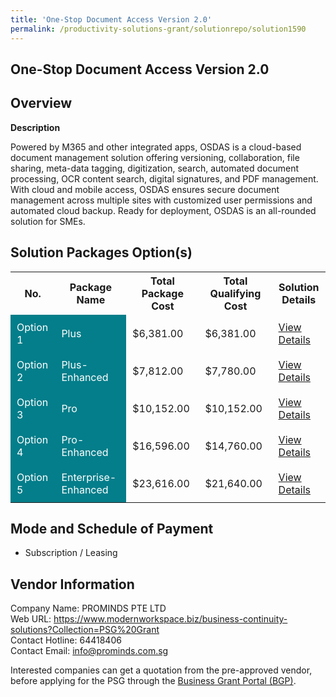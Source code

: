 ```yaml
---
title: 'One-Stop Document Access Version 2.0'
permalink: /productivity-solutions-grant/solutionrepo/solution1590
---
```


## One-Stop Document Access Version 2.0

## Overview

**Description**

Powered by M365 and other integrated apps, OSDAS is a cloud-based document management solution offering versioning, collaboration, file sharing, meta-data tagging, digitization, search, automated document processing, OCR content search, digital signatures, and PDF management. With cloud and mobile access, OSDAS ensures secure document management across multiple sites with customized user permissions and automated cloud backup. Ready for deployment, OSDAS is an all-rounded solution for SMEs.

## Solution Packages Option(s)

<table>
<tr>
<th><b>No.</b></th>
<th><b>Package Name</b></th>
<th><b>Total Package Cost</b></th>
<th><b>Total Qualifying Cost</b></th>
<th><b>Solution Details</b></th>
</tr>
<tr>
<td style='padding: 10px; background-color: #037E8A; color: #FFFFFF;'>Option 1</td>
<td style='padding: 10px; background-color: #037E8A; color: #FFFFFF;'>Plus</td>
<td style='padding: 10px;'>$6,381.00</td>
<td style='padding: 10px;'>$6,381.00</td>
<td style='padding: 10px;'><a href='/images/psg/PROMINDS_One_Stop_Document_Desensitised_Annex_3_Part1.pdf' target='_blank'>View Details</a></td>
</tr>
<tr>
<td style='padding: 10px; background-color: #037E8A; color: #FFFFFF;'>Option 2</td>
<td style='padding: 10px; background-color: #037E8A; color: #FFFFFF;'>Plus-Enhanced</td>
<td style='padding: 10px;'>$7,812.00</td>
<td style='padding: 10px;'>$7,780.00</td>
<td style='padding: 10px;'><a href='/images/psg/PROMINDS_One_Stop_Document_Desensitised_Annex_3_Part2.pdf' target='_blank'>View Details</a></td>
</tr>
<tr>
<td style='padding: 10px; background-color: #037E8A; color: #FFFFFF;'>Option 3</td>
<td style='padding: 10px; background-color: #037E8A; color: #FFFFFF;'>Pro</td>
<td style='padding: 10px;'>$10,152.00</td>
<td style='padding: 10px;'>$10,152.00</td>
<td style='padding: 10px;'><a href='/images/psg/PROMINDS_One_Stop_Document_Desensitised_Annex_3_Part3.pdf' target='_blank'>View Details</a></td>
</tr>
<tr>
<td style='padding: 10px; background-color: #037E8A; color: #FFFFFF;'>Option 4</td>
<td style='padding: 10px; background-color: #037E8A; color: #FFFFFF;'>Pro-Enhanced</td>
<td style='padding: 10px;'>$16,596.00</td>
<td style='padding: 10px;'>$14,760.00</td>
<td style='padding: 10px;'><a href='/images/psg/PROMINDS_One_Stop_Document_Desensitised_Annex_3_Part4.pdf' target='_blank'>View Details</a></td>
</tr>
<tr>
<td style='padding: 10px; background-color: #037E8A; color: #FFFFFF;'>Option 5</td>
<td style='padding: 10px; background-color: #037E8A; color: #FFFFFF;'>Enterprise-Enhanced</td>
<td style='padding: 10px;'>$23,616.00</td>
<td style='padding: 10px;'>$21,640.00</td>
<td style='padding: 10px;'><a href='/images/psg/PROMINDS_One_Stop_Document_Desensitised_Annex_3_Part5.pdf' target='_blank'>View Details</a></td>
</tr>
</table>

## Mode and Schedule of Payment

 - Subscription / Leasing

## Vendor Information

 Company Name: PROMINDS PTE LTD<br>Web URL: https://www.modernworkspace.biz/business-continuity-solutions?Collection=PSG%20Grant <br>Contact Hotline: 64418406 <br>Contact Email: info@prominds.com.sg <br>

Interested companies can get a quotation from the pre-approved vendor, before applying for the PSG through the <a href='https://www.businessgrants.gov.sg/' target='_blank' rel='noopener'>Business Grant Portal (BGP)</a>.

<script src="/jquery/resize-tables.js"></script>
